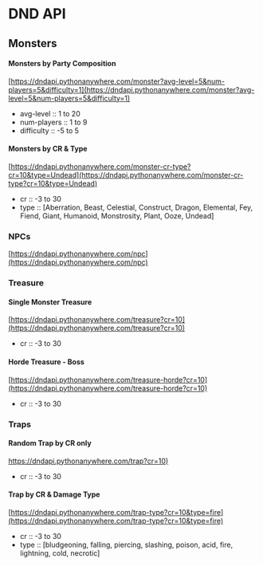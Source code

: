 # DND API


## Monsters
#### Monsters by Party Composition
[https://dndapi.pythonanywhere.com/monster?avg-level=5&num-players=5&difficulty=1](https://dndapi.pythonanywhere.com/monster?avg-level=5&num-players=5&difficulty=1)
- avg-level :: 1 to 20
- num-players :: 1 to 9
- difficulty :: -5 to 5

#### Monsters by CR & Type
[https://dndapi.pythonanywhere.com/monster-cr-type?cr=10&type=Undead](https://dndapi.pythonanywhere.com/monster-cr-type?cr=10&type=Undead)
- cr :: -3 to 30
- type :: [Aberration, Beast, Celestial, Construct, Dragon, Elemental, Fey, Fiend, Giant, Humanoid, Monstrosity, Plant, Ooze, Undead]

### NPCs
[https://dndapi.pythonanywhere.com/npc](https://dndapi.pythonanywhere.com/npc)

### Treasure
#### Single Monster Treasure
[https://dndapi.pythonanywhere.com/treasure?cr=10](https://dndapi.pythonanywhere.com/treasure?cr=10)
- cr :: -3 to 30

#### Horde Treasure - Boss
[https://dndapi.pythonanywhere.com/treasure-horde?cr=10](https://dndapi.pythonanywhere.com/treasure-horde?cr=10)
- cr :: -3 to 30

### Traps
#### Random Trap by CR only
[https://dndapi.pythonanywhere.com/trap?cr=10)](https://dndapi.pythonanywhere.com/trap?cr=10)
- cr :: -3 to 30

#### Trap by CR & Damage Type
[https://dndapi.pythonanywhere.com/trap-type?cr=10&type=fire](https://dndapi.pythonanywhere.com/trap-type?cr=10&type=fire)
- cr :: -3 to 30
- type :: [bludgeoning, falling, piercing, slashing, poison, acid, fire, lightning, cold, necrotic]
